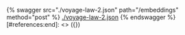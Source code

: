 [#references:start]: <> ({ "template": "openapi" })
{% swagger src="./voyage-law-2.json" path="/embeddings" method="post" %}
[./voyage-law-2.json](./voyage-law-2.json)
{% endswagger %}
[#references:end]: <> ({})